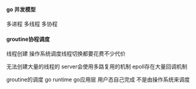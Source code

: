#### go 并发模型
多进程 多线程 多协程




#### groutine协程调度

线程创建 操作系统调度线程切换都要花费不少代价

无法创建大量的线程的 server会使用多路复用的机制 epoll存在大量回调机制

groutine的调度 go runtime  go应用层 用户态自己完成 不是由操作系统来调度 

